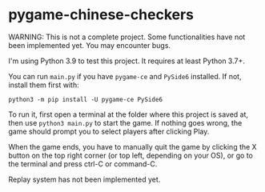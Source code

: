 # pygame-chinese-checkers

WARNING: This is not a complete project. Some functionalities have not been implemented yet. You may encounter bugs.

I'm using Python 3.9 to test this project. It requires at least Python 3.7+.

You can run `main.py` if you have `pygame-ce` and `PySide6` installed.
If not, install them first with:
```
python3 -m pip install -U pygame-ce PySide6
```

To run it, first open a terminal at the folder where this project is saved at, then use `python3 main.py` to start the game. If nothing goes wrong, the game should prompt you to select players after clicking Play.

When the game ends, you have to manually quit the game by clicking the X button on the top right corner (or top left, depending on your OS), or go to the terminal and press ctrl-C or command-C.

Replay system has not been implemented yet.
